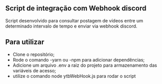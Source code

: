 ## Script de integração com Webhook discord
Script desenvolvido para consultar postagem de vídeos entre um determinado intervalo de tempo e enviar via webhook discord.
## Para utilizar
- Clone o repositório;
- Rode o comando -yarn ou -npm para adicionar dependências;
- Adicione um arquivo .env a raiz do projeto para armazenamento das variáveis de acesso;
- utilize o comando node ytbWebHook.js para rodar o script
